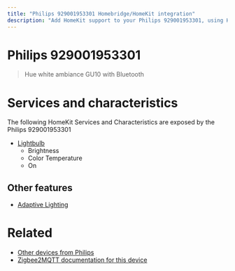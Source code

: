 ```yaml
---
title: "Philips 929001953301 Homebridge/HomeKit integration"
description: "Add HomeKit support to your Philips 929001953301, using Homebridge, Zigbee2MQTT and homebridge-z2m."
---
```

<!---
This file has been GENERATED using src/docgen/docgen.ts
DO NOT EDIT THIS FILE MANUALLY!
-->
# Philips 929001953301
> Hue white ambiance GU10 with Bluetooth


# Services and characteristics
The following HomeKit Services and Characteristics are exposed by
the Philips 929001953301

* [Lightbulb](../../light.md)
  * Brightness
  * Color Temperature
  * On

## Other features
* [Adaptive Lighting](../../light.md)

# Related
* [Other devices from Philips](../index.md#philips)
* [Zigbee2MQTT documentation for this device](https://www.zigbee2mqtt.io/devices/929001953301.html)